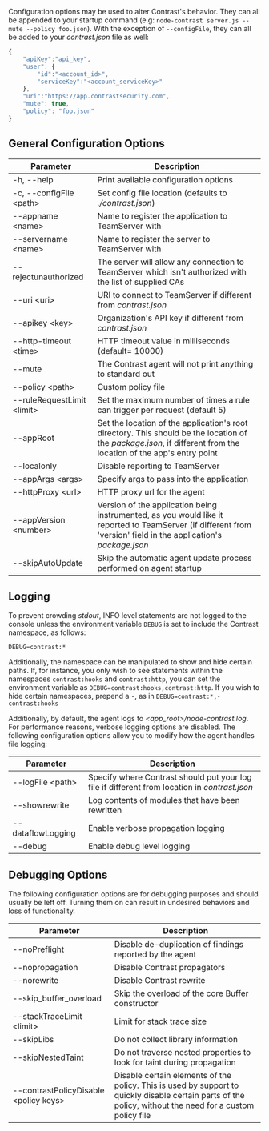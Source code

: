 <!--
title: "Node.js Agent Configuration"
description: "Configuring the Node.js Agent"
tags: "NodeJS agent configuration"
-->

Configuration options may be used to alter Contrast's behavior. They can all be appended to your startup command (e.g: ```node-contrast server.js --mute --policy foo.json```). With the exception of ```--configFile```, they can all be added to your *contrast.json* file as well:
``` javascript
{
    "apiKey":"api_key",
    "user": {
        "id":"<account_id>",
        "serviceKey":"<account_serviceKey>"
    },
    "uri":"https://app.contrastsecurity.com",
	"mute": true,
	"policy": "foo.json"
}
```

## General Configuration Options
 Parameter                       | Description
------------------------------   | -------------
-h, --help                       | Print available configuration options
-c, --configFile &lt;path&gt;    | Set config file location (defaults to *./contrast.json*)
--appname &lt;name&gt;           | Name to register the application to TeamServer with
--servername &lt;name&gt;        | Name to register the server to TeamServer with
--rejectunauthorized             | The server will allow any connection to TeamServer which isn't authorized with the list of supplied CAs
--uri &lt;uri&gt;                | URI to connect to TeamServer if different from *contrast.json*
--apikey &lt;key&gt;             | Organization's API key if different from *contrast.json*
--http-timeout &lt;time&gt;      | HTTP timeout value in milliseconds (default= 10000)
--mute                           | The Contrast agent will not print anything to standard out
--policy &lt;path&gt;            | Custom policy file
--ruleRequestLimit &lt;limit&gt; | Set the maximum number of times a rule can trigger per request (default 5)
--appRoot                        | Set the location of the application's root directory. This should be the location of the *package.json*, if different from the location of the app's entry point
--localonly                      | Disable reporting to TeamServer
--appArgs &lt;args&gt;           | Specify args to pass into the application
--httpProxy &lt;url&gt;          | HTTP proxy url for the agent
--appVersion &lt;number&gt;      | Version of the application being instrumented, as you would like it reported to TeamServer (if different from 'version' field in the application's *package.json*
--skipAutoUpdate                 | Skip the automatic agent update process performed on agent startup

## Logging
To prevent crowding *stdout*, INFO level statements are not logged to the console unless the environment variable ```DEBUG``` is set to include the Contrast namespace, as follows:

```
DEBUG=contrast:*
```
Additionally, the namespace can be manipulated to show and hide certain paths. If, for instance, you only wish to see statements within the namespaces ```contrast:hooks``` and ```contrast:http```, you can set the environment variable as ```DEBUG=contrast:hooks,contrast:http```. If you wish to hide certain namespaces, prepend a ```-```, as in ```DEBUG=contrast:*,-contrast:hooks```

Additionally, by default, the agent logs to *<app_root>/node-contrast.log*. For performance reasons, verbose logging options are disabled. The following configuration options allow you to modify how the agent handles file logging:

 Parameter               | Description
-------------------------|-------------
--logFile &lt;path&gt;   | Specify where Contrast should put your log file if different from location in *contrast.json*
--showrewrite            | Log contents of modules that have been rewritten
--dataflowLogging        | Enable verbose propagation logging
--debug                  | Enable debug level logging

## Debugging Options
The following configuration options are for debugging purposes and should usually be left off. Turning them on can result in undesired behaviors and loss of functionality.

 Parameter                                  | Description
--------------------------------------------| -------------
--noPreflight                               | Disable de-duplication of findings reported by the agent
--nopropagation                             | Disable Contrast propagators
--norewrite                                 | Disable Contrast rewrite
--skip_buffer_overload                      | Skip the overload of the core Buffer constructor
--stackTraceLimit &lt;limit&gt;             | Limit for stack trace size
--skipLibs                                  | Do not collect library information
--skipNestedTaint                           | Do not traverse nested properties to look for taint during propagation
--contrastPolicyDisable &lt;policy keys&gt; | Disable certain elements of the policy. This is used by support to quickly disable certain parts of the policy, without the need for a custom policy file
